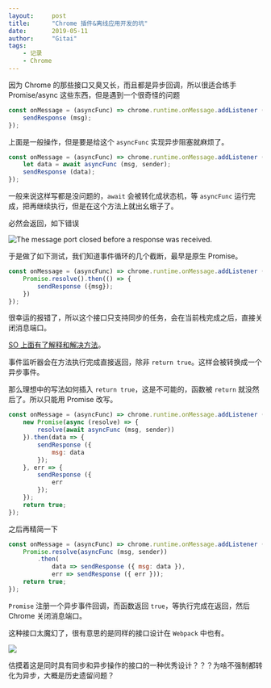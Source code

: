 ```yaml
---
layout:     post
title:      "Chrome 插件&离线应用开发的坑"
date:       2019-05-11
author:     "Gitai"
tags:
    - 记录
    - Chrome
---
```


因为 Chrome 的那些接口又臭又长，而且都是异步回调，所以很适合练手 Promise/async 这些东西，但是遇到一个很奇怪的问题

```js
const onMessage = (asyncFunc) => chrome.runtime.onMessage.addListener ((msg, sender, sendResponse) => {
    sendResponse (msg);
});
```

上面是一般操作，但是要是给这个 `asyncFunc` 实现异步阻塞就麻烦了。

```js
const onMessage = (asyncFunc) => chrome.runtime.onMessage.addListener (async (msg, sender, sendResponse) => {
    let data = await asyncFunc (msg, sender);
    sendResponse (data);
});
```

一般来说这样写都是没问题的，`await` 会被转化成状态机，等 `asyncFunc` 运行完成，把再继续执行，但是在这个方法上就出幺蛾子了。

必然会返回，如下错误

![The message port closed before a response was received.](https://i.loli.net/2019/05/12/5cd799305f690.png)

<!-- more -->

于是做了如下测试，我们知道事件循环的几个截断，最早是原生 Promise。

```js
const onMessage = (asyncFunc) => chrome.runtime.onMessage.addListener ((msg, sender, sendResponse) => {
    Promise.resolve().then(() => {
        sendResponse ({msg});
    })
});
```

很幸运的报错了，所以这个接口只支持同步的任务，会在当前栈完成之后，直接关闭消息端口。

[SO 上面有了解释和解决方法](https://stackoverflow.com/questions/20077487/chrome-extension-message-passing-response-not-sent)。

事件监听器会在方法执行完成直接返回，除非 `return true`。这样会被转换成一个异步事件。

那么理想中的写法如何插入 `return true`，这是不可能的，函数被 `return` 就没然后了。所以只能用 Promise 改写。

```js
const onMessage = (asyncFunc) => chrome.runtime.onMessage.addListener (async (msg, sender, sendResponse) => {
    new Promise(async (resolve) => {
        resolve(await asyncFunc (msg, sender))
    }).then(data => {
        sendResponse ({
            msg: data
        });
    }, err => {
        sendResponse ({
            err
        });
    });
    return true;
});
```

之后再精简一下

```js
const onMessage = (asyncFunc) => chrome.runtime.onMessage.addListener ((msg, sender, sendResponse) => {
    Promise.resolve(asyncFunc (msg, sender))
        .then(
            data => sendResponse ({ msg: data }),
            err => sendResponse ({ err }));
    return true;
});
```

`Promise` 注册一个异步事件回调，而函数返回 `true`，等执行完成在返回，然后 Chrome 关闭消息端口。

这种接口太魔幻了，很有意思的是同样的接口设计在 `Webpack` 中也有。

![](https://ask.qcloudimg.com/http-save/yehe-1687375/me5z2miubc.jpeg?imageView2/2/w/1620)

估摸着这是同时具有同步和异步操作的接口的一种优秀设计？？？为啥不强制都转化为异步，大概是历史遗留问题？